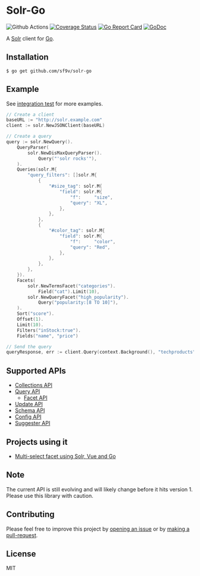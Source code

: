 # Solr-Go

![Github Actions](https://github.com/sf9v/solr-go/workflows/test/badge.svg)
[![Coverage Status](https://coveralls.io/repos/github/sf9v/solr-go/badge.svg?branch=main)](https://coveralls.io/github/sf9v/solr-go?branch=main)
[![Go Report Card](https://goreportcard.com/badge/github.com/sf9v/solr-go)](https://goreportcard.com/report/github.com/sf9v/solr-go)
[![GoDoc](https://pkg.go.dev/badge/github.com/sf9v/solr-go)](https://pkg.go.dev/github.com/sf9v/solr-go)

A [Solr](https://lucene.apache.org/solr) client for [Go](https://golang.org/).

## Installation

```console
$ go get github.com/sf9v/solr-go
```

## Example

See [integration test](integration_test.go) for more examples.

```go
// Create a client
baseURL := "http://solr.example.com"
client := solr.NewJSONClient(baseURL)

// Create a query
query := solr.NewQuery().
    QueryParser(
        solr.NewDisMaxQueryParser().
            Query("'solr rocks'"),
    ).
    Queries(solr.M{
        "query_filters": []solr.M{
            {
                "#size_tag": solr.M{
                    "field": solr.M{
                        "f":     "size",
                        "query": "XL",
                    },
                },
            },
            {
                "#color_tag": solr.M{
                    "field": solr.M{
                        "f":     "color",
                        "query": "Red",
                    },
                },
            },
        },
    }).
    Facets(
        solr.NewTermsFacet("categories").
            Field("cat").Limit(10),
        solr.NewQueryFacet("high_popularity").
            Query("popularity:[8 TO 10]"),
    ).
    Sort("score").
    Offset(1).
    Limit(10).
    Filters("inStock:true").
    Fields("name", "price")

// Send the query
queryResponse, err := client.Query(context.Background(), "techproducts", query)
```

## Supported APIs

- [Collections API](https://solr.apache.org/guide/8_8/collections-api.html)
- [Query API](https://solr.apache.org/guide/8_8/json-request-api.html)
  - [Facet API](https://solr.apache.org/guide/8_8/json-facet-api.html)
- [Update API](https://solr.apache.org/guide/8_8/uploading-data-with-index-handlers.html#uploading-data-with-index-handlers)
- [Schema API](https://solr.apache.org/guide/8_8/schema-api.html)
- [Config API](https://solr.apache.org/guide/8_8/config-api.html)
- [Suggester API](https://solr.apache.org/guide/8_8/suggester.html)

## Projects using it

- [Multi-select facet using Solr, Vue and Go](https://github.com/sf9v/multi-select-facet)

## Note

The current API is still evolving and will likely change before it hits version 1. Please use this library with caution.

## Contributing

Please feel free to improve this project by [opening an issue](https://github.com/sf9v/solr-go/issues/new) or by [making a pull-request](https://github.com/sf9v/solr-go/pulls).

## License

MIT
